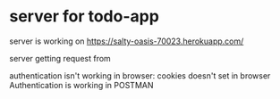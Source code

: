 # server for todo-app

server is working on https://salty-oasis-70023.herokuapp.com/

server getting request from 

authentication isn't working in browser: cookies doesn't set in browser
Authentication is working in POSTMAN
